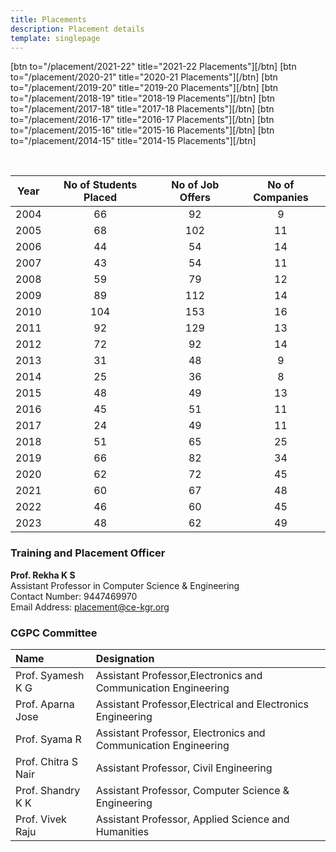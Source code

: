 ```yaml
---
title: Placements
description: Placement details
template: singlepage
---
```


[btn to="/placement/2021-22" title="2021-22 Placements"][/btn]
[btn to="/placement/2020-21" title="2020-21 Placements"][/btn]
[btn to="/placement/2019-20" title="2019-20 Placements"][/btn]
[btn to="/placement/2018-19" title="2018-19 Placements"][/btn]
[btn to="/placement/2017-18" title="2017-18 Placements"][/btn]
[btn to="/placement/2016-17" title="2016-17 Placements"][/btn]
[btn to="/placement/2015-16" title="2015-16 Placements"][/btn]
[btn to="/placement/2014-15" title="2014-15 Placements"][/btn]


<br>

| Year | No of Students Placed | No of Job Offers | No of Companies |
|:----:|:---------------------:|:----------------:|:---------------:|
| 2004 | 66 | 92 | 9 |
| 2005 | 68 | 102 | 11 |
| 2006 | 44 | 54 | 14 |
| 2007 | 43 | 54 | 11 |
| 2008 | 59 | 79 | 12 |
| 2009 | 89 | 112 | 14 |
| 2010 | 104 | 153 | 16 |
| 2011 | 92 | 129 | 13 |
| 2012 | 72 | 92 | 14 |
| 2013 | 31 | 48 | 9 |
| 2014 | 25 | 36 | 8 |
| 2015 | 48 | 49 | 13 |
| 2016 | 45 | 51 | 11 |
| 2017 | 24 | 49 | 11 |
| 2018 | 51 | 65 | 25 |
| 2019 | 66 | 82 | 34 |
| 2020 | 62 | 72 | 45 |
| 2021 | 60 | 67 | 48 |
| 2022 | 46 | 60 | 45 |
| 2023 | 48 | 62 | 49 |

### Training and Placement Officer
**Prof. Rekha K S**
<br>
Assistant Professor in Computer Science & Engineering
<br>
Contact Number: 9447469970
<br>
Email Address: placement@ce-kgr.org

### CGPC Committee
| Name 	| Designation 	|
|:--------------------	|:------------------------------------------------------------------------------------	|
| Prof. Syamesh K G 	| Assistant Professor,Electronics and Communication Engineering 	|
| Prof. Aparna Jose 	| Assistant Professor,Electrical and Electronics Engineering 	|
| Prof. Syama R 	| Assistant Professor, Electronics and Communication Engineering 	|
| Prof. Chitra S Nair 	| Assistant Professor, Civil Engineering 	|
| Prof. Shandry K K 	| Assistant Professor, Computer Science & Engineering 	|
| Prof. Vivek Raju 	| Assistant Professor, Applied Science and Humanities 	|
